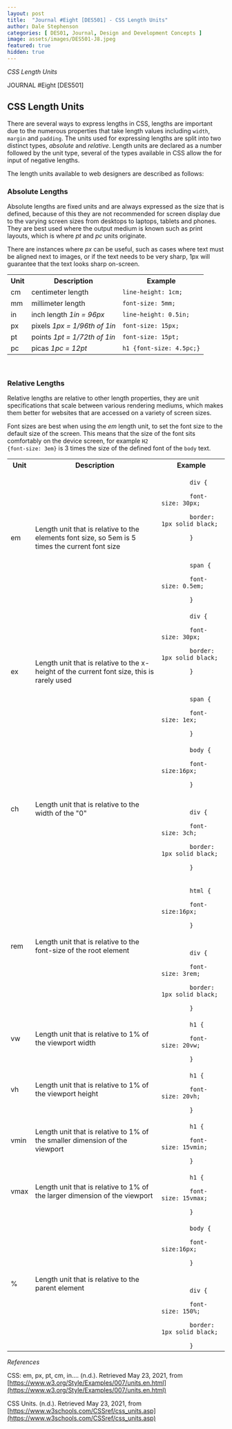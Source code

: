 ```yaml
---
layout: post
title:  "Journal #Eight [DES501] - CSS Length Units" 
author: Dale Stephenson
categories: [ DES01, Journal, Design and Development Concepts ]
image: assets/images/DES501-J8.jpeg
featured: true
hidden: true
---
```

<i>CSS Length Units</i>

JOURNAL #Eight [DES501]

<h2>CSS Length Units</h2>
 
There are several ways to express lengths in CSS, lengths are important due to the numerous properties that take length values including <code>width</code>, <code>margin</code> and <code>padding</code>. The units used for expressing lengths are split into two distinct types, <i>absolute</i> and <i>relative</i>. Length units are declared as a number followed by the unit type, several of the types available in CSS allow the for input of negative lengths.
 
The length units available to web designers are described as follows:
 
<h3>Absolute Lengths</h3>
 
Absolute lengths are fixed units and are always expressed as the size that is defined, because of this they are not recommended for screen display due to the varying screen sizes from desktops to laptops, tablets and phones. They are best used where the output medium is known such as print layouts, which is where <i>pt</i> and <i>pc</i> units originate.
 
There are instances where <i>px</i> can be useful, such as cases where text must be aligned next to images, or if the text needs to be very sharp, 1px will guarantee that the text looks sharp on-screen.
 
<table style="width:100%">
  <tr>
    <th>Unit</th>
    <th>Description</th>
    <th>Example</th>
  </tr>
  <tr>
    <td>cm</td>
    <td>centimeter length</td>
    <td><code>line-height: 1cm;</code></td>
  </tr>
  <tr>
    <td>mm</td>
    <td>millimeter length</td>
    <td><code>font-size: 5mm;</code></td>
  </tr>
    <tr>
    <td>in</td>
    <td>inch length <i>1in = 96px</i></td>
    <td><code>line-height: 0.5in;</code></td>
  </tr>
    <tr>
    <td>px</td>
    <td>pixels <i>1px = 1/96th of 1in</i></td>
    <td><code>font-size: 15px;</code></td>
  </tr>
    <tr>
    <td>pt</td>
    <td>points <i>1pt = 1/72th of 1in</i></td>
    <td><code>font-size: 15pt;</code></td>
  </tr>
    <tr>
    <td>pc</td>
    <td>picas <i>1pc = 12pt</i></td>
    <td><code>h1 {font-size: 4.5pc;}</code></td>
  </tr>
 </table>
 <br>
<h3>Relative Lengths</h3>
 
Relative lengths are relative to other length properties, they are unit specifications that scale between various rendering mediums, which makes them better for websites that are accessed on a variety of screen sizes.
 
Font sizes are best when using the <i>em</i> length unit, to set the font size to the default size of the screen. This means that the size of the font sits comfortably on the device screen, for example <code>H2 {font-size: 3em}</code> is 3 times the size of the defined font of the <code>body</code> text.
 
<table style="width:100%">
  <tr>
    <th>Unit</th>
    <th>Description</th>
    <th>Example</th>
  </tr>
  <tr>
    <td>em</td>
    <td>Length unit that is relative to the elements font size, so 5em is 5 times the current font size</td>
    <td><code>
        div {<br>
        font-size: 30px;<br>
        border: 1px solid black;<br>
        }<br>
        <br>
        span {<br>
        font-size: 0.5em;<br>
        }
</code></td>
  </tr>
  <tr>
    <td>ex</td>
    <td>Length unit that is relative to the x-height of the current font size, this is rarely used</td>
    <td><code>
        div {<br>
        font-size: 30px;<br>
        border: 1px solid black;<br>
        }<br>
        <br>
        span {<br>
        font-size: 1ex;<br>
        }
</code></td>
  </tr>
    <tr>
    <td>ch</td>
    <td>Length unit that is relative to the width of the "0"</td>
    <td><code>
        body {<br>
        font-size:16px;<br>
        }<br>
        <br>
        div {<br>
        font-size: 3ch;<br>
        border: 1px solid black;<br>
        }<br>
</code></td>
  </tr>
    <tr>
    <td>rem</td>
    <td>Length unit that is relative to the font-size of the root element</td>
    <td><code>
        html {<br>
        font-size:16px;<br>
        }<br>
        <br>
        div {<br>
        font-size: 3rem;<br>
        border: 1px solid black;<br>
        }
</code></td>
  </tr>
    <tr>
    <td>vw</td>
    <td>Length unit that is relative to 1% of the viewport width</td>
    <td><code>
        h1 {<br>
        font-size: 20vw;<br>
        }
</code></td>
  </tr>
    <tr>
    <td>vh</td>
    <td>Length unit that is relative to 1% of the viewport height</td>
    <td><code>
        h1 {<br>
        font-size: 20vh;<br>
        }
</code></td>
  </tr>
    <tr>
    <td>vmin</td>
    <td>Length unit that is relative to 1% of the smaller dimension of the viewport</td>
    <td><code>
        h1 {<br>
        font-size: 15vmin;<br>
        }
</code></td>
  </tr>
    <tr>
    <td>vmax</td>
    <td>Length unit that is relative to 1% of the larger dimension of the viewport</td>
    <td><code>
        h1 {<br>
        font-size: 15vmax;<br>
        }
</code></td>
  </tr>
    <tr>
    <td>%</td>
    <td>Length unit that is relative to the parent element</td>
    <td><code>
        body {<br>
        font-size:16px;<br>
        }<br>
        <br>
        div {<br>
        font-size: 150%;<br>
        border: 1px solid black;<br>
        }
</code></td>
  </tr>
 </table>
 
<i>References</i>
 
CSS: em, px, pt, cm, in…. (n.d.). Retrieved May 23, 2021, from [https://www.w3.org/Style/Examples/007/units.en.html](https://www.w3.org/Style/Examples/007/units.en.html)
 
CSS Units. (n.d.). Retrieved May 23, 2021, from [https://www.w3schools.com/CSSref/css_units.asp](https://www.w3schools.com/CSSref/css_units.asp)